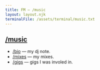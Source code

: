 ```yaml
---
title: FM — /music
layout: layout.njk
terminalFile: /assets/terminal/music.txt
---
```


<h2><a href="/music/">/music</a></h2>

<ul>
  <li><a href="/music/bio/">/bio</a> — my dj note.</li>
  <li><a href="/music/mixes/">/mixes</a> — my mixes.</li>
  <li><a href="/music/gigs/">/gigs</a> — gigs I was involed in.</li>
</ul>